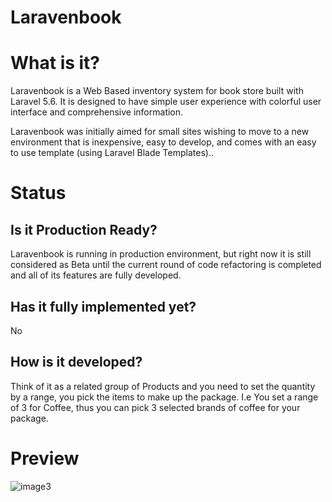 # Laravenbook

# What is it?

Laravenbook is a Web Based inventory system for book store built with Laravel 5.6.  It is designed to have simple user experience with colorful user interface and comprehensive information.

Laravenbook was initially aimed for small sites wishing to move to a new environment that is inexpensive, easy to develop, and comes with an easy to use template (using Laravel Blade Templates)..




# Status

## Is it Production Ready?

Laravenbook is running in production environment, but right now it is still considered as Beta until the current round of code refactoring is completed and all of its features are fully developed.


## Has it fully implemented yet?

No

## How is it developed?

Think of it as a related group of Products and you need to set the quantity by a range, you pick the items to make up the package. I.e You set a range of 3 for Coffee, thus you can pick 3 selected brands of coffee for your package.



# Preview
![image3](https://i.imgur.com/FWm5isa.png)


